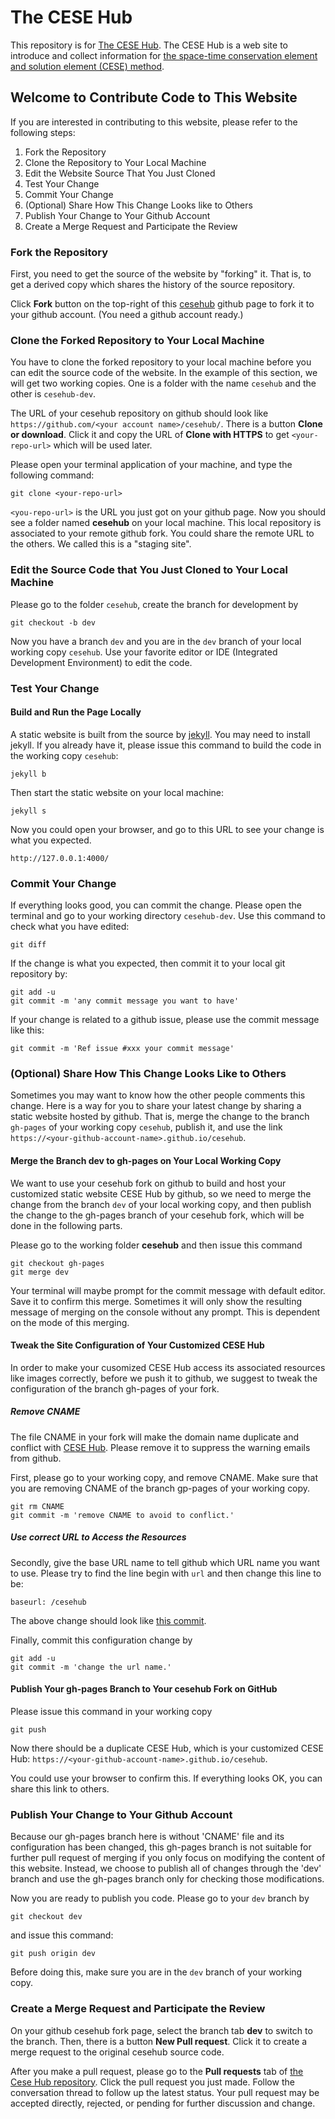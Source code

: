 # The CESE Hub
This repository is for [The CESE Hub](http://cesehub.org/). The CESE Hub is a web site to introduce and collect information for [the space-time conservation element and solution element (CESE) method](http://www.grc.nasa.gov/WWW/microbus/).

## Welcome to Contribute Code to This Website

If you are interested in contributing to this website, please refer to the following steps:

1. Fork the Repository
1. Clone the Repository to Your Local Machine
1. Edit the Website Source That You Just Cloned
1. Test Your Change
1. Commit Your Change
1. (Optional) Share How This Change Looks like to Others
1. Publish Your Change to Your Github Account
1. Create a Merge Request and Participate the Review

### Fork the Repository

First, you need to get the source of the website by "forking" it. That is, to get a derived copy which shares the history of the source repository.

Click **Fork** button on the top-right of this [cesehub](https://github.com/cesehub/cesehub/) github page to fork it to your github account. (You need a github account ready.)

### Clone the Forked Repository to Your Local Machine

You have to clone the forked repository to your local machine before you can edit the source code of the website. In the example of this section, we will get two working copies. One is a folder with the name `cesehub` and the other is `cesehub-dev`.

The URL of your cesehub repository on github should look like `https://github.com/<your account name>/cesehub/`. There is a button **Clone or download**. Click it and copy the URL of **Clone with HTTPS** to get `<your-repo-url>` which will be used later.

Please open your terminal application of your machine, and type the following command:

```
git clone <your-repo-url>
```

`<you-repo-url>` is the URL you just got on your github page. Now you should see a folder named **cesehub** on your local machine. This local repository is associated to your remote github fork. You could share the remote URL to the others. We called this is a "staging site".

### Edit the Source Code that You Just Cloned to Your Local Machine

Please go to the folder `cesehub`, create the branch for development by

```
git checkout -b dev
```

Now you have a branch `dev` and you are in the `dev` branch of your local working copy `cesehub`.
Use your favorite editor or IDE (Integrated Development Environment) to edit the code.

### Test Your Change

#### Build and Run the Page Locally

A static website is built from the source by [jekyll](https://jekyllrb.com/). You may need to install jekyll. If you already have it, please issue this command to build the code in the working copy `cesehub`:

```
jekyll b
```

Then start the static website on your local machine:

```
jekyll s
```

Now you could open your browser, and go to this URL to see your change is what you expected.

```
http://127.0.0.1:4000/
```

### Commit Your Change

If everything looks good, you can commit the change. Please open the terminal and go to your working directory `cesehub-dev`. Use this command to check what you have edited:

```
git diff
```

If the change is what you expected, then commit it to your local git repository by:

```
git add -u
git commit -m 'any commit message you want to have'
```

If your change is related to a github issue, please use the commit message like this:

```
git commit -m 'Ref issue #xxx your commit message'
```

### (Optional) Share How This Change Looks Like to Others

Sometimes you may want to know how the other people comments this change. Here is a way for you to share your latest change by sharing a static website hosted by github. That is, merge the change to the branch `gh-pages` of your working copy `cesehub`, publish it, and use the link `https://<your-github-account-name>.github.io/cesehub`.

#### Merge the Branch dev to gh-pages on Your Local Working Copy

We want to use your cesehub fork on github to build and host your customized static website CESE Hub by github, so we need to merge the change from the branch `dev` of your local working copy, and then publish the change to the gh-pages branch of your cesehub fork, which will be done in the following parts.

Please go to the working folder **cesehub** and then issue this command

```
git checkout gh-pages
git merge dev
```

Your terminal will maybe prompt for the commit message with default editor. Save it to confirm this merge. Sometimes it will only show the resulting message of merging on the console without any prompt. This is dependent on the mode of this merging.

#### Tweak the Site Configuration of Your Customized CESE Hub

In order to make your cusomized CESE Hub access its associated resources like images correctly, before we push it to github, we suggest to tweak the configuration of the branch gh-pages of your fork.

##### Remove CNAME

The file CNAME in your fork will make the domain name duplicate and conflict with [CESE Hub](http://cesehub.org/). Please remove it to suppress the warning emails from github.

First, please go to your working copy, and remove CNAME. Make sure that you are removing CNAME of the branch gp-pages of your working copy.

```
git rm CNAME
git commit -m 'remove CNAME to avoid to conflict.'
```

##### Use correct URL to Access the Resources
Secondly, give the base URL name to tell github which URL name you want to use. Please try to find the line begin with `url` and then change this line to be:

```
baseurl: /cesehub
```

The above change should look like [this commit](https://github.com/cesehub/cesehub/pull/20/files).

Finally, commit this configuration change by

```
git add -u
git commit -m 'change the url name.'
```



#### Publish Your gh-pages Branch to Your cesehub Fork on GitHub

Please issue this command in your working copy

```
git push
```

Now there should be a duplicate CESE Hub, which is your customized CESE Hub: `https://<your-github-account-name>.github.io/cesehub`.

You could use your browser to confirm this. If everything looks OK, you can share this link to others.

### Publish Your Change to Your Github Account

Because our gh-pages branch here is without 'CNAME' file and its configuration has been changed, this gh-pages branch is not suitable for further pull request of merging if you only focus on modifying the content of this website. Instead, we choose to publish all of changes through the 'dev' branch and use the gh-pages branch only for checking those modifications.

Now you are ready to publish you code. Please go to your `dev` branch by

```
git checkout dev
```

and issue this command:

```
git push origin dev
```

Before doing this, make sure you are in the `dev` branch of your working copy.

### Create a Merge Request and Participate the Review

On your github cesehub fork page, select the branch tab **dev** to switch to the branch. Then, there is a button **New Pull request**. Click it to create a merge request to the original cesehub source code.

After you make a pull request, please go to the **Pull requests** tab of [the Cese Hub repository](https://github.com/cesehub/cesehub/). Click the pull request you just made. Follow the conversation thread to follow up the latest status. Your pull request may be accepted directly, rejected, or pending for further discussion and change.
